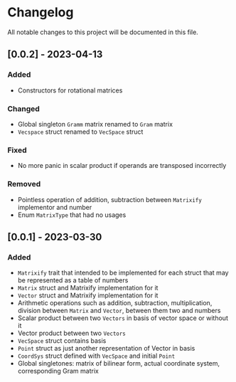 # Changelog

All notable changes to this project will be documented in this file.

## [0.0.2] - 2023-04-13

### Added
- Constructors for rotational matrices

### Changed
- Global singleton ```Gramm``` matrix renamed to ```Gram``` matrix
- ```Vecspace``` struct renamed to ```VecSpace``` struct

### Fixed
- No more panic in scalar product if operands are transposed incorrectly

### Removed
- Pointless operation of addition, subtraction between ```Matrixify``` implementor and number
- Enum ```MatrixType``` that had no usages

## [0.0.1] - 2023-03-30

### Added

- ```Matrixify``` trait that intended to be implemented for each struct
that may be represented as a table of numbers
- ```Matrix``` struct and Matrixify implementation for it
- ```Vector``` struct and Matrixify implementation for it
- Arithmetic operations such as addition, subtraсtion, multiplication,
division between ```Matrix``` and ```Vector```, between them two and numbers
- Scalar product between two ```Vectors``` in basis of vector space or without it
- Vector product between two ```Vectors```
- ```VecSpace``` struct contains basis
- ```Point``` struct as just another representation of Vector in basis
- ```CoordSys``` struct defined with ```VecSpace``` and initial ```Point```
- Global singletones: matrix of bilinear form, actual coordinate system,
corresponding Gram matrix